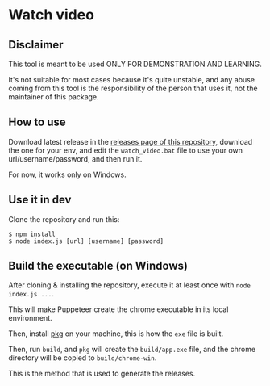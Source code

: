 Watch video
===========

## Disclaimer

This tool is meant to be used ONLY FOR DEMONSTRATION AND LEARNING.

It's not suitable for most cases because it's quite unstable, and any abuse coming from this tool is the responsibility of the person that uses it, not the maintainer of this package.

## How to use

Download latest release in the [releases page of this repository](releases/), download the one for your env, and edit the `watch_video.bat` file to use your own url/username/password, and then run it.

For now, it works only on Windows.

## Use it in dev

Clone the repository and run this:

```
$ npm install
$ node index.js [url] [username] [password]
```

## Build the executable (on Windows)

After cloning & installing the repository, execute it at least once with `node index.js ...`.

This will make Puppeteer create the chrome executable in its local environment.

Then, install [pkg](https://github.com/zeit/pkg) on your machine, this is how the `exe` file is built.

Then, run `build`, and `pkg` will create the `build/app.exe` file, and the chrome directory will be copied to `build/chrome-win`.

This is the method that is used to generate the releases.
